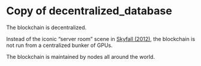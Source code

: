 # Copy of decentralized\_database

The blockchain is decentralized.

Instead of the iconic “server room” scene in [Skyfall (2012)](https://youtu.be/oXt\_lLKVdD4), the blockchain is not run from a centralized bunker of GPUs.

The blockchain is maintained by nodes all around the world.
